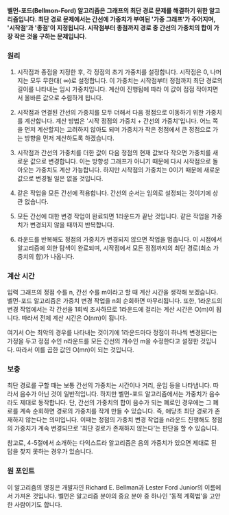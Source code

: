 #### 벨먼-포드(Bellmon-Ford) 알고리즘은 그래프의 최단 경로 문제를 해결하기 위한 알고리즘입니다. 최단 경로 문제에서는 간선에 가중치가 부여된 '가중 그래프'가 주어지며, '시작점'과 '종점'이 지정됩니다. 시작점부터 종점까지 경로 중 간선의 가중치의 합이 가장 작은 것을 구하는 문제입니다.

### 원리

1. 시작점과 종점을 지정한 후, 각 정점의 초기 가중치를 설정합니다. 시작점은 0, 나머지는 모두 무한대( $\infty$)로 설정합니다. 이 가중치는 시작점부터 정점까지 최단 경로의 길이를 나타내는 임시 가중치입니다.
계산이 진행됨에 따라 이 값이 점점 작아지면서 올바른 값으로 수렴하게 됩니다.

2. 시작점과 연결된 간선의 가중치를 모두 더해서 다음 정점으로 이동하기 위한 가중치를 계산합니다. 계산 방법은 '시작 정점의 가중치 + 간선의 가중치'입니다. 어느 쪽을 먼저 계산할지는 고려하지 않아도 되며
가중치가 작은 정점에서 큰 정점으로 가는 방향을 먼저 계산하도록 하겠습니다.

3. 시작점과 간선의 가중치를 더한 값이 다음 정점의 현재 값보다 작으면 가중치를 새로운 값으로 변경합니다. 이는 방향성 그래프가 아니기 때문에 다시 시작점으로 돌아오는 가중치도 계산 가능합니다.
하지만 시작점의 가중치는 0이기 때문에 새로운 값으로 변경될 일은 없을 것입니다.

4. 같은 작업을 모든 간선에 적용합니다. 간선의 순서는 임의로 설정되는 것이기에 상관 없습니다.

5. 모든 간선에 대한 변경 작업이 완료되면 1라운드가 끝난 것입니다. 같은 작업을 가중치가 변경되지 않을 때까지 반복합니다.

6. 라운드를 반복해도 정점의 가중치가 변경되지 않으면 작업을 멈춥니다. 이 시점에서 알고리즘에 의한 탐색이 완료되며, 시작점에서 모든 정점까지의 최단 경로(최소 가중치의 합)가 나옵니다.

### 계산 시간

입력 그래프의 정점 수를 n, 간선 수를 m이라고 할 때 계산 시간을 생각해 보겠습니다. 벨먼-포드 알고리즘은 가중치 변경 작업을 n회 순회하면 마무리됩니다. 또한, 1라운드의 변경 작업에서는
각 간선을 1회씩 조사하므로 1라운드에 걸리는 계산 시간은 O(m)이 됩니다. 따라서 전체 계산 시간은 O(nm)이 됩니다.

여기서 O는 최악의 경우를 나타내는 것이기에 1라운드마다 정점이 하나씩 변경된다는 가정을 두고 정점 수인 n라운드를 모든 간선의 개수인 m을 수정한다고 설정한 것입니다. 따라서 이를 곱한 값인 O(mn)이 되는 것입니다.

### 보충

최단 경로를 구할 때는 보통 간선의 가중치는 시간이나 거리, 운임 등을 나타냅니다. 따라서 음수가 아닌 것이 일반적입니다. 하지만 벨먼-포드 알고리즘에서는 가중치가 음수라도 제대로 동작합니다.
단, 간선의 가중치의 합이 음수가 되는 폐로인 경우에는 그 폐로를 계속 순회하면 경로의 가중치를 작게 만들 수 있습니다. 즉, 애당초 최단 경로가 존재하지 않는다는 의미입니다.
이때는 정점의 가중치 변경 작업을 n라운드 진행해도 정점의 가중치가 계속 변경되므로 '최단 경로가 존재하지 않는다'는 판단을 할 수 있습니다.

참고로, 4-5절에서 소개하는 다익스트라 알고리즘은 음의 가중치가 있으면 제대로 된 답을 찾지 못하는 경우가 있습니다.

### 원 포인트

이 알고리즘의 명칭은 개발자인 Richard E. Bellman과 Lester Ford Junior의 이름에서 가져온 것입니다. 벨먼은 알고리즘 분야의 중요 분야 중 하나인 '동적 계획법'을 고안한 사람이기도 합니다.
